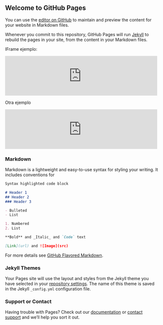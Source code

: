 ## Welcome to GitHub Pages

You can use the [editor on GitHub](https://github.com/jorgaf/edaviz4edu/edit/master/index.md) to maintain and preview the content for your website in Markdown files.

Whenever you commit to this repository, GitHub Pages will run [Jekyll](https://jekyllrb.com/) to rebuild the pages in your site, from the content in your Markdown files.


IFrame ejemplo:

<iframe src="https://c1b407bcaeff.ngrok.io/#/notebook/2FFS436VV/paragraph/paragraph_1595971369217_-1288608422?asIframe" style="width: 500px; height: 130px; border: 0px"></iframe>

Otra ejemplo
<iframe src="https://c1b407bcaeff.ngrok.io/#/notebook/2FFS436VV/paragraph/paragraph_1596074385726_-1378897349?asIframe" style="width: 500px; height: 130px; border: 0px"></iframe>

### Markdown

Markdown is a lightweight and easy-to-use syntax for styling your writing. It includes conventions for

```markdown
Syntax highlighted code block

# Header 1
## Header 2
### Header 3

- Bulleted
- List

1. Numbered
2. List

**Bold** and _Italic_ and `Code` text

[Link](url) and ![Image](src)
```

For more details see [GitHub Flavored Markdown](https://guides.github.com/features/mastering-markdown/).

### Jekyll Themes

Your Pages site will use the layout and styles from the Jekyll theme you have selected in your [repository settings](https://github.com/jorgaf/edaviz4edu/settings). The name of this theme is saved in the Jekyll `_config.yml` configuration file.

### Support or Contact

Having trouble with Pages? Check out our [documentation](https://help.github.com/categories/github-pages-basics/) or [contact support](https://github.com/contact) and we’ll help you sort it out.
